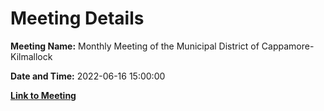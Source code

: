 # Meeting Details

**Meeting Name:** Monthly Meeting of the Municipal District of Cappamore-Kilmallock

**Date and Time:** 2022-06-16 15:00:00

**[Link to Meeting](https://www.limerick.ie/council/whats-on/monthly-meeting-municipal-district-cappamore-kilmallock-83)**
